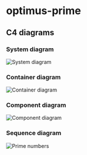 # optimus-prime

## C4 diagrams

### System diagram

![System diagram](http://www.plantuml.com/plantuml/png/5Ssx3G8n303GdYbWW8jxgbl59DQTfTYE_071z43rohT7ecV9lDnO-wn1vVDwPgwu0pY-si5vrgE2l9icQRPk0e5pejD7xGcsagLYMyv28CWAmph4Ev9a6uo7exJrJtRIyVCB)

### Container diagram

![Container diagram](http://www.plantuml.com/plantuml/png/5OsxhSCm303xDyNB01RxL5w5aGYRW4WA_2H0fezTtHK7t1w9dYNpxy7QPmqgd_zdveedWEEd7PndlIh8kscIPkic43WdEdtLtc0hMIgsvIm4WgmmhCETNqw-3SR3KTgwFplfkFW3)

### Component diagram

![Component diagram](http://www.plantuml.com/plantuml/png/5Sqz3i8m343XdLF00HhlJBsAIQpMKcn7_W69qrEcjppfsoFHisJU7gnzrg3oUJypLpm173_ju3phLK7UJPCqMpU1m3dHwQls1bl9Kh4jPo4GP8LX7QvjcPBcDXWFHsdhx-oau-eF)

### Sequence diagram

![Prime numbers](http://www.plantuml.com/plantuml/png/5Ssx3G8n303GdYbWW8jxgbl59DQTfTWE_e34z43rohT7ecV9lDnO-wn1vVDwPgwu0pY-sy5vrgE2l9icQRPk0e5pejD7xGMsagLYMyv28CWAmpe4FOkqqpOO3qTfwz_ifEFd5m00)

